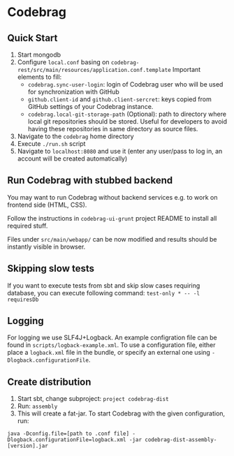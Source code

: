 # Codebrag

Quick Start
---

1. Start mongodb
2. Configure `local.conf` basing on `codebrag-rest/src/main/resources/application.conf.template`
Important elements to fill:
    * `codebrag.sync-user-login`: login of Codebrag user who will be used for synchronization with GitHub
    * `github.client-id` and `github.client-sercret`: keys copied from GitHub settings of your Codebrag instance.
    * `codebrag.local-git-storage-path` (Optional): path to directory where local git repositories should be stored. Useful for developers to avoid having these repositories in same directory as source files.
3. Navigate to the `codebrag` home directory
4. Execute `./run.sh` script
5. Navigate to `localhost:8080` and use it (enter any user/pass to log in, an account will be created automatically)

Run Codebrag with stubbed backend
---

You may want to run Codebrag without backend services e.g. to work on frontend side (HTML, CSS).

Follow the instructions in `codebrag-ui-grunt` project README to install all required stuff.

Files under `src/main/webapp/` can be now modified and results should be instantly visible in browser.

Skipping slow tests
---
If you want to execute tests from sbt and skip slow cases requiring database, you can execute following command:
`test-only * -- -l requiresDb`

Logging
---

For logging we use SLF4J+Logback. An example configration file can be found in `scripts/logback-example.xml`. To use a
configuration file, either place a `logback.xml` file in the bundle, or specify an external one using
`-Dlogback.configurationFile`.

Create distribution
---

1. Start sbt, change subproject: `project codebrag-dist`
2. Run: `assembly`
3. This will create a fat-jar. To start Codebrag with the given configuration, run:

````
java -Dconfig.file=[path to .conf file] -Dlogback.configurationFile=logback.xml -jar codebrag-dist-assembly-[version].jar
````